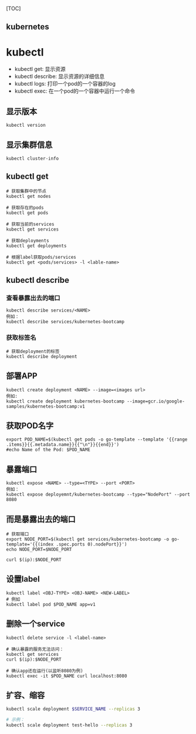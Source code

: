 [TOC]

kubernetes
---

# kubectl

- kubectl get: 显示资源
- kubectl describe: 显示资源的详细信息
- kubectl logs: 打印一个pod的一个容器的log
- kubectl exec: 在一个pod的一个容器中运行一个命令

## 显示版本

```
kubectl version
```

## 显示集群信息

```
kubectl cluster-info
```

## kubectl get

```
# 获取集群中的节点
kubectl get nodes

# 获取存在的pods
kubectl get pods

# 获取当前的services
kubectl get services

# 获取deployments
kubectl get deployments

# 根据label获取pods/services
kubectl get <pods/services> -l <lable-name>
```

## kubectl describe

### 查看暴露出去的端口

```shell
kubectl describe services/<NAME>
例如：
kubectl describe services/kubernetes-bootcamp
```

### 获取标签名
```shell
# 获取deployment的标签
kubectl describe deployment
```

## 部署APP

```
kubectl create deployment <NAME> --image=<images url>
例如:
kubectl create deployment kubernetes-bootcamp --image=gcr.io/google-samples/kubernetes-bootcamp:v1
```

## 获取POD名字

```shell
export POD_NAME=$(kubectl get pods -o go-template --template '{{range .items}}{{.metadata.name}}{{"\n"}}{{end}}')
#echo Name of the Pod: $POD_NAME
```

## 暴露端口

```shell
kubectl expose <NAME> --type=<TYPE> --port <PORT>
例如：
kubectl expose deployemnt/kubernetes-bootcamp --type="NodePort" --port 8080
```


## 而是暴露出去的端口

```shell
# 获取端口
export NODE_PORT=$(kubectl get services/kubernetes-bootcamp -o go-template='{{(index .spec.ports 0).nodePort}}')
echo NODE_PORT=$NODE_PORT

curl $(ip):$NODE_PORT
```

## 设置label

```shell
kubectl label <OBJ-TYPE> <OBJ-NAME> <NEW-LABEL>
# 例如
kubectl label pod $POD_NAME app=v1
```

## 删除一个service

```shell
kubectl delete service -l <label-name>

# 确认暴露的服务无法访问：
kubectl get services
curl $(ip):$NODE_PORT

# 确认app还在运行(以监听8080为例)
kubectl exec -it $POD_NAME curl localhost:8080
```

## 扩容、缩容

```bash
kubectl scale deployment $SERVICE_NAME --replicas 3

# 示例：
kubectl scale deployment test-hello --replicas 3
```
